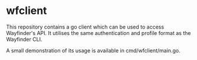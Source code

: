 # wfclient

This repository contains a go client which can be used to access Wayfinder's API. It utilises the
same authentication and profile format as the Wayfinder CLI.

A small demonstration of its usage is available in cmd/wfclient/main.go.